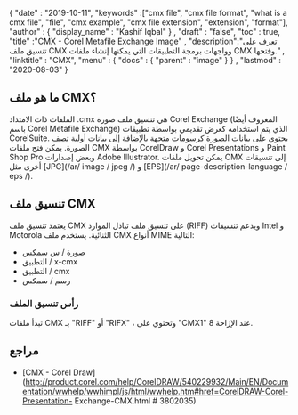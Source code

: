 {
  "date" : "2019-10-11",
  "keywords" :["cmx file", "cmx file format", "what is a cmx file", "file", "cmx example", "cmx file extension", "extension", "format"],
  "author" : {
    "display_name" : "Kashif Iqbal"
} ,
  "draft" : "false",
  "toc" : true,
  "title" :"CMX - Corel Metafile Exchange Image" ,
  "description":"تعرف على تنسيق ملف CMX وواجهات برمجة التطبيقات التي يمكنها إنشاء ملفات CMX وفتحها." ,
  "linktitle" : "CMX",
  "menu" : {
    "docs" : {
      "parent" : "image"
}
} ,
  "lastmod" : "2020-08-03"
}

## ما هو ملف CMX؟

الملفات ذات الامتداد .cmx هي تنسيق ملف صورة Corel Exchange (المعروف أيضًا باسم Corel Metafile Exchange) الذي يتم استخدامه كعرض تقديمي بواسطة تطبيقات CorelSuite. يحتوي على بيانات الصورة كرسومات متجهة بالإضافة إلى بيانات أولية تصف الصورة. يمكن فتح ملفات CMX بواسطة CorelDraw و Corel Presentations و Paint Shop Pro وبعض إصدارات Adobe Illustrator. يمكن تحويل ملفات CMX إلى تنسيقات أخرى مثل [JPG](/ar/ image / jpeg /) و [EPS](/ar/ page-description-language / eps /).

## تنسيق ملف CMX
يعتمد تنسيق ملف CMX على تنسيق ملف تبادل الموارد (RIFF) ويدعم تنسيقات Intel و Motorola الثنائية. يستخدم ملف CMX أنواع MIME التالية:
* صورة / س سمكس
* التطبيق / x-cmx
* التطبيق / cmx
* رسم / سمكس

### رأس تنسيق الملف
تبدأ ملفات CMX بـ "RIFF" أو "RIFX" ، وتحتوي على "CMX1" عند الإزاحة 8.

## مراجع
* [CMX - Corel Draw](http://product.corel.com/help/CorelDRAW/540229932/Main/EN/Documentation/wwhelp/wwhimpl/js/html/wwhelp.htm#href=CorelDRAW-Corel-Presentation- Exchange-CMX.html # 3802035)


